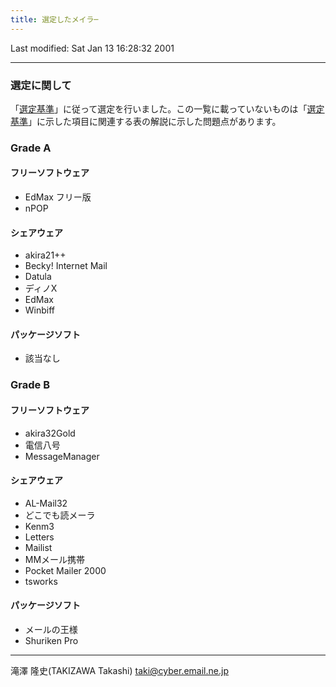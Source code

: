 ```yaml
---
title: 選定したメイラ─
---
```

Last modified: Sat Jan 13 16:28:32 2001

------------------------------------------------------------------------

### 選定に関して

「[選定基準](/win-mailer/criterion.html)」に従って選定を行いました。この一覧に載っていないものは「[選定基準](/win-mailer/criterion.html)」に示した項目に関連する表の解説に示した問題点があります。

### Grade A

#### フリーソフトウェア

- EdMax フリー版
- nPOP

#### シェアウェア

- akira21++
- Becky! Internet Mail
- Datula
- ディノX
- EdMax
- Winbiff

#### パッケージソフト

- 該当なし

### Grade B

#### フリーソフトウェア

- akira32Gold
- 電信八号
- MessageManager

#### シェアウェア

- AL-Mail32
- どこでも読メーラ
- Kenm3
- Letters
- Mailist
- MMメール携帯
- Pocket Mailer 2000
- tsworks

#### パッケージソフト

- メールの王様
- Shuriken Pro

------------------------------------------------------------------------

滝澤 隆史(TAKIZAWA Takashi)
<taki@cyber.email.ne.jp>
